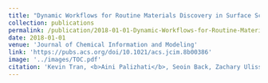 ```yaml
---
title: "Dynamic Workflows for Routine Materials Discovery in Surface Science"
collection: publications
permalink: /publication/2018-01-01-Dynamic-Workflows-for-Routine-Materials-Discovery-in-Surface-Science
date: 2018-01-01
venue: 'Journal of Chemical Information and Modeling'
link: 'https://pubs.acs.org/doi/10.1021/acs.jcim.8b00386'
image: '../images/TOC.pdf'
citation: 'Kevin Tran, <b>Aini Palizhati</b>, Seoin Back, Zachary Ulissi, "Dynamic Workflows for Routine Materials Discovery in Surface Science". Journal of Chemical Information and Modeling, 2018.'
---
```

